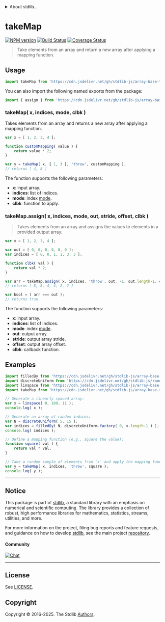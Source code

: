 <!--

@license Apache-2.0

Copyright (c) 2024 The Stdlib Authors.

Licensed under the Apache License, Version 2.0 (the "License");
you may not use this file except in compliance with the License.
You may obtain a copy of the License at

   http://www.apache.org/licenses/LICENSE-2.0

Unless required by applicable law or agreed to in writing, software
distributed under the License is distributed on an "AS IS" BASIS,
WITHOUT WARRANTIES OR CONDITIONS OF ANY KIND, either express or implied.
See the License for the specific language governing permissions and
limitations under the License.

-->


<details>
  <summary>
    About stdlib...
  </summary>
  <p>We believe in a future in which the web is a preferred environment for numerical computation. To help realize this future, we've built stdlib. stdlib is a standard library, with an emphasis on numerical and scientific computation, written in JavaScript (and C) for execution in browsers and in Node.js.</p>
  <p>The library is fully decomposable, being architected in such a way that you can swap out and mix and match APIs and functionality to cater to your exact preferences and use cases.</p>
  <p>When you use stdlib, you can be absolutely certain that you are using the most thorough, rigorous, well-written, studied, documented, tested, measured, and high-quality code out there.</p>
  <p>To join us in bringing numerical computing to the web, get started by checking us out on <a href="https://github.com/stdlib-js/stdlib">GitHub</a>, and please consider <a href="https://opencollective.com/stdlib">financially supporting stdlib</a>. We greatly appreciate your continued support!</p>
</details>

# takeMap

[![NPM version][npm-image]][npm-url] [![Build Status][test-image]][test-url] [![Coverage Status][coverage-image]][coverage-url] <!-- [![dependencies][dependencies-image]][dependencies-url] -->

> Take elements from an array and return a new array after applying a mapping function.



<section class="usage">

## Usage

```javascript
import takeMap from 'https://cdn.jsdelivr.net/gh/stdlib-js/array-base-take-map@deno/mod.js';
```

You can also import the following named exports from the package:

```javascript
import { assign } from 'https://cdn.jsdelivr.net/gh/stdlib-js/array-base-take-map@deno/mod.js';
```

### takeMap( x, indices, mode, clbk )

Takes elements from an array and returns a new array after applying a mapping function.

```javascript
var x = [ 1, 2, 3, 4 ];

function customMapping( value ) {
    return value * 2;
}

var y = takeMap( x, [ 1, 3 ], 'throw', customMapping );
// returns [ 4, 8 ]
```

The function supports the following parameters:

-   **x**: input array.
-   **indices**: list of indices.
-   **mode**: index [mode][@stdlib/ndarray/base/ind].
-   **clbk**: function to apply.

### takeMap.assign( x, indices, mode, out, stride, offset, clbk )

> Takes elements from an array and assigns the values to elements in a provided output array.

```javascript
var x = [ 1, 2, 3, 4 ];

var out = [ 0, 0, 0, 0, 0, 0 ];
var indices = [ 0, 0, 1, 1, 3, 3 ];

function clbk( val ) {
    return val * 2;
}

var arr = takeMap.assign( x, indices, 'throw', out, -1, out.length-1, clbk );
// returns [ 8, 8, 4, 4, 2, 2 ]

var bool = ( arr === out );
// returns true
```

The function supports the following parameters:

-   **x**: input array.
-   **indices**: list of indices.
-   **mode**: index [mode][@stdlib/ndarray/base/ind].
-   **out**: output array.
-   **stride**: output array stride.
-   **offset**: output array offset.
-   **clbk**: callback function.

</section>

<!-- /.usage -->

<section class="notes">

</section>

<!-- /.notes -->

<section class="examples">

## Examples

<!-- eslint no-undef: "error" -->

```javascript
import filledBy from 'https://cdn.jsdelivr.net/gh/stdlib-js/array-base-filled-by@deno/mod.js';
import discreteUniform from 'https://cdn.jsdelivr.net/gh/stdlib-js/random-base-discrete-uniform@deno/mod.js';
import linspace from 'https://cdn.jsdelivr.net/gh/stdlib-js/array-base-linspace@deno/mod.js';
import takeMap from 'https://cdn.jsdelivr.net/gh/stdlib-js/array-base-take-map@deno/mod.js';

// Generate a linearly spaced array:
var x = linspace( 0, 100, 11 );
console.log( x );

// Generate an array of random indices:
var N = discreteUniform( 5, 15 );
var indices = filledBy( N, discreteUniform.factory( 0, x.length-1 ) );
console.log( indices );

// Define a mapping function (e.g., square the value):
function square( val ) {
    return val * val;
}

// Take a random sample of elements from `x` and apply the mapping function:
var y = takeMap( x, indices, 'throw', square );
console.log( y );
```

</section>

<!-- /.examples -->

<!-- Section for related `stdlib` packages. Do not manually edit this section, as it is automatically populated. -->

<section class="related">

</section>

<!-- /.related -->

<!-- Section for all links. Make sure to keep an empty line after the `section` element and another before the `/section` close. -->


<section class="main-repo" >

* * *

## Notice

This package is part of [stdlib][stdlib], a standard library with an emphasis on numerical and scientific computing. The library provides a collection of robust, high performance libraries for mathematics, statistics, streams, utilities, and more.

For more information on the project, filing bug reports and feature requests, and guidance on how to develop [stdlib][stdlib], see the main project [repository][stdlib].

#### Community

[![Chat][chat-image]][chat-url]

---

## License

See [LICENSE][stdlib-license].


## Copyright

Copyright &copy; 2016-2025. The Stdlib [Authors][stdlib-authors].

</section>

<!-- /.stdlib -->

<!-- Section for all links. Make sure to keep an empty line after the `section` element and another before the `/section` close. -->

<section class="links">

[npm-image]: http://img.shields.io/npm/v/@stdlib/array-base-take-map.svg
[npm-url]: https://npmjs.org/package/@stdlib/array-base-take-map

[test-image]: https://github.com/stdlib-js/array-base-take-map/actions/workflows/test.yml/badge.svg?branch=main
[test-url]: https://github.com/stdlib-js/array-base-take-map/actions/workflows/test.yml?query=branch:main

[coverage-image]: https://img.shields.io/codecov/c/github/stdlib-js/array-base-take-map/main.svg
[coverage-url]: https://codecov.io/github/stdlib-js/array-base-take-map?branch=main

<!--

[dependencies-image]: https://img.shields.io/david/stdlib-js/array-base-take-map.svg
[dependencies-url]: https://david-dm.org/stdlib-js/array-base-take-map/main

-->

[chat-image]: https://img.shields.io/gitter/room/stdlib-js/stdlib.svg
[chat-url]: https://app.gitter.im/#/room/#stdlib-js_stdlib:gitter.im

[stdlib]: https://github.com/stdlib-js/stdlib

[stdlib-authors]: https://github.com/stdlib-js/stdlib/graphs/contributors

[umd]: https://github.com/umdjs/umd
[es-module]: https://developer.mozilla.org/en-US/docs/Web/JavaScript/Guide/Modules

[deno-url]: https://github.com/stdlib-js/array-base-take-map/tree/deno
[deno-readme]: https://github.com/stdlib-js/array-base-take-map/blob/deno/README.md
[umd-url]: https://github.com/stdlib-js/array-base-take-map/tree/umd
[umd-readme]: https://github.com/stdlib-js/array-base-take-map/blob/umd/README.md
[esm-url]: https://github.com/stdlib-js/array-base-take-map/tree/esm
[esm-readme]: https://github.com/stdlib-js/array-base-take-map/blob/esm/README.md
[branches-url]: https://github.com/stdlib-js/array-base-take-map/blob/main/branches.md

[stdlib-license]: https://raw.githubusercontent.com/stdlib-js/array-base-take-map/main/LICENSE

[@stdlib/ndarray/base/ind]: https://github.com/stdlib-js/ndarray-base-ind/tree/deno

</section>

<!-- /.links -->

